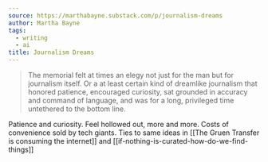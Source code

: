 ```yaml
---
source: https://marthabayne.substack.com/p/journalism-dreams
author: Martha Bayne
tags:
  - writing
  - ai
title: Journalism Dreams
---
```

> The memorial felt at times an elegy not just for the man but for journalism itself. Or a at least certain kind of dreamlike journalism that honored patience, encouraged curiosity, sat grounded in accuracy and command of language, and was for a long, privileged time untethered to the bottom line.

Patience and curiosity. Feel hollowed out, more and more. Costs of convenience sold by tech giants. Ties to same ideas in [[The Gruen Transfer is consuming the internet]] and [[if-nothing-is-curated-how-do-we-find-things]]